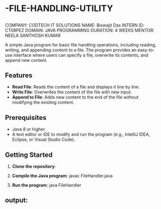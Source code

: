 # -FILE-HANDLING-UTILITY
##
COMPANY: CODTECH IT SOLUTIONS
NAME: Biswajit Das
INTERN ID: CT08PEZ
DOMAIN: JAVA PROGRAMMING
DURATION: 4 WEEKS
MENTOR: NEELA SANTHOSH KUMAR

A simple Java program for basic file handling operations, including reading, writing, and appending content to a file. The program provides an easy-to-use interface where users can specify a file, overwrite its contents, and append new content.

## Features

- **Read File**: Reads the content of a file and displays it line by line.
- **Write File**: Overwrites the content of the file with new input.
- **Append to File**: Adds new content to the end of the file without modifying the existing content.

## Prerequisites

- Java 8 or higher.
- A text editor or IDE to modify and run the program (e.g., IntelliJ IDEA, Eclipse, or Visual Studio Code).

## Getting Started

1. **Clone the repository**:

2. **Compile the Java program**:
   javac FileHandler.java
4. **Run the program**:
   java FileHandler

## output:
   


